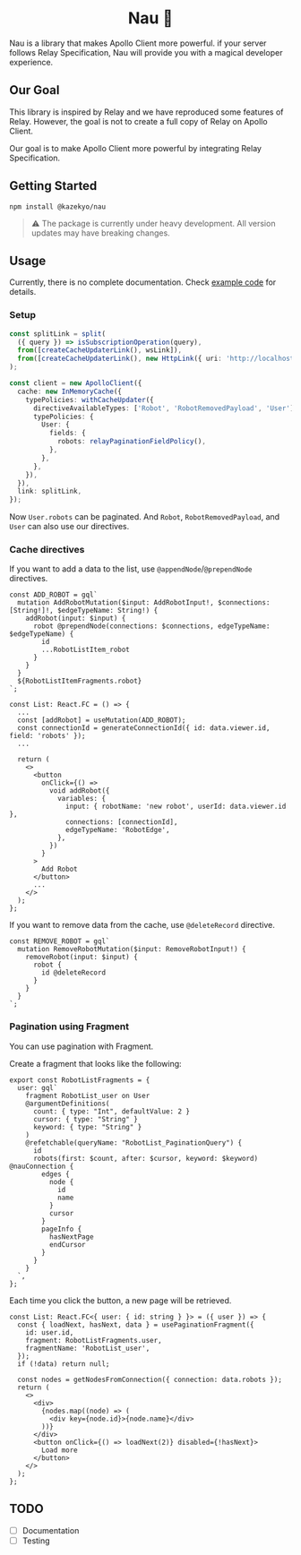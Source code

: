<h1 align="center">
Nau 🧶
</h1>
Nau is a library that makes Apollo Client more powerful. if your server follows Relay Specification, Nau will provide you with a magical developer experience.

## Our Goal
This library is inspired by Relay and we have reproduced some features of Relay.
However, the goal is not to create a full copy of Relay on Apollo Client.

Our goal is to make Apollo Client more powerful by integrating Relay Specification.

## Getting Started
```
npm install @kazekyo/nau
```
> ⚠️ The package is currently under heavy development. All version updates may have breaking changes.

## Usage
Currently, there is no complete documentation.
Check [example code](https://github.com/kazekyo/nau/tree/main/example/frontend-apollo) for details.

### Setup
```ts
const splitLink = split(
  ({ query }) => isSubscriptionOperation(query),
  from([createCacheUpdaterLink(), wsLink]),
  from([createCacheUpdaterLink(), new HttpLink({ uri: 'http://localhost:4000/graphql' })]),
);

const client = new ApolloClient({
  cache: new InMemoryCache({
    typePolicies: withCacheUpdater({
      directiveAvailableTypes: ['Robot', 'RobotRemovedPayload', 'User'],
      typePolicies: {
        User: {
          fields: {
            robots: relayPaginationFieldPolicy(),
          },
        },
      },
    }),
  }),
  link: splitLink,
});
```
Now `User.robots` can be paginated. And `Robot`, `RobotRemovedPayload`, and `User` can also use our directives.

### Cache directives
If you want to add a data to the list, use `@appendNode`/`@prependNode` directives.
```tsx
const ADD_ROBOT = gql`
  mutation AddRobotMutation($input: AddRobotInput!, $connections: [String!]!, $edgeTypeName: String!) {
    addRobot(input: $input) {
      robot @prependNode(connections: $connections, edgeTypeName: $edgeTypeName) {
        id
        ...RobotListItem_robot
      }
    }
  }
  ${RobotListItemFragments.robot}
`;

const List: React.FC = () => {
  ...
  const [addRobot] = useMutation(ADD_ROBOT);
  const connectionId = generateConnectionId({ id: data.viewer.id, field: 'robots' });
  ...

  return (
    <>
      <button
        onClick={() =>
          void addRobot({
            variables: {
              input: { robotName: 'new robot', userId: data.viewer.id },
              connections: [connectionId],
              edgeTypeName: 'RobotEdge',
            },
          })
        }
      >
        Add Robot
      </button>
      ...
    </>
  );
};
```
If you want to remove data from the cache, use `@deleteRecord` directive.
```tsx
const REMOVE_ROBOT = gql`
  mutation RemoveRobotMutation($input: RemoveRobotInput!) {
    removeRobot(input: $input) {
      robot {
        id @deleteRecord
      }
    }
  }
`;
```

### Pagination using Fragment
You can use pagination with Fragment.

Create a fragment that looks like the following:
```tsx
export const RobotListFragments = {
  user: gql`
    fragment RobotList_user on User
    @argumentDefinitions(
      count: { type: "Int", defaultValue: 2 }
      cursor: { type: "String" }
      keyword: { type: "String" }
    )
    @refetchable(queryName: "RobotList_PaginationQuery") {
      id
      robots(first: $count, after: $cursor, keyword: $keyword) @nauConnection {
        edges {
          node {
            id
            name
          }
          cursor
        }
        pageInfo {
          hasNextPage
          endCursor
        }
      }
    }
  `,
};
```

Each time you click the button, a new page will be retrieved.
```tsx
const List: React.FC<{ user: { id: string } }> = ({ user }) => {
  const { loadNext, hasNext, data } = usePaginationFragment({
    id: user.id,
    fragment: RobotListFragments.user,
    fragmentName: 'RobotList_user',
  });
  if (!data) return null;

  const nodes = getNodesFromConnection({ connection: data.robots });
  return (
    <>
      <div>
        {nodes.map((node) => (
          <div key={node.id}>{node.name}</div>
        ))}
      </div>
      <button onClick={() => loadNext(2)} disabled={!hasNext}>
        Load more
      </button>
    </>
  );
};
```

## TODO
- [ ] Documentation
- [ ] Testing
